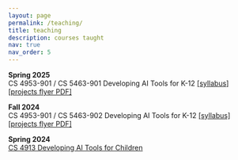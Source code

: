 ```yaml
---
layout: page
permalink: /teaching/
title: teaching
description: courses taught
nav: true
nav_order: 5
---
```


**Spring 2025**
<br>CS 4953-901 / CS 5463-901 Developing AI Tools for K-12
[[syllabus]](https://utsa.simplesyllabus.com/doc/j4spibc87)
[[projects flyer PDF]](/assets/pdf/AI%20EXPO%20FLYER%20Spring%202025.pdf)

**Fall 2024**
<br>CS 4953-901 / CS 5463-902 Developing AI Tools for K-12
[[syllabus]](https://utsa.simplesyllabus.com/en-US/doc/rszrik3im)
[[projects flyer PDF]](/assets/pdf/AI%20EXPO%20FLYER%20HANDOUT%20Fall%202024.pdf)

**Spring 2024**
<br>[CS 4913 Developing AI Tools for Children](DevelopingAITools)